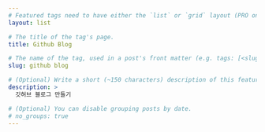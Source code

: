 ```yaml
---
# Featured tags need to have either the `list` or `grid` layout (PRO only).
layout: list

# The title of the tag's page.
title: Github Blog

# The name of the tag, used in a post's front matter (e.g. tags: [<slug>]).
slug: github blog

# (Optional) Write a short (~150 characters) description of this featured tag.
description: >
  깃허브 블로그 만들기

# (Optional) You can disable grouping posts by date.
# no_groups: true
---
```

